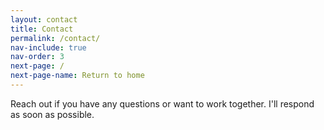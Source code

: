 ```yaml
---
layout: contact
title: Contact
permalink: /contact/
nav-include: true
nav-order: 3
next-page: /
next-page-name: Return to home
---
```


Reach out if you have any questions or want to work together.
I'll respond as soon as possible.
